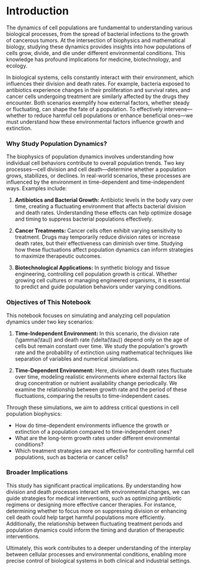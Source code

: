 # Introduction

The dynamics of cell populations are fundamental to understanding various biological processes, from the spread of bacterial infections to the growth of cancerous tumors. At the intersection of biophysics and mathematical biology, studying these dynamics provides insights into how populations of cells grow, divide, and die under different environmental conditions. This knowledge has profound implications for medicine, biotechnology, and ecology. 

In biological systems, cells constantly interact with their environment, which influences their division and death rates. For example, bacteria exposed to antibiotics experience changes in their proliferation and survival rates, and cancer cells undergoing treatment are similarly affected by the drugs they encounter. Both scenarios exemplify how external factors, whether steady or fluctuating, can shape the fate of a population. To effectively intervene—whether to reduce harmful cell populations or enhance beneficial ones—we must understand how these environmental factors influence growth and extinction.

### Why Study Population Dynamics?

The biophysics of population dynamics involves understanding how individual cell behaviors contribute to overall population trends. Two key processes—cell division and cell death—determine whether a population grows, stabilizes, or declines. In real-world scenarios, these processes are influenced by the environment in time-dependent and time-independent ways. Examples include:

1. **Antibiotics and Bacterial Growth:** Antibiotic levels in the body vary over time, creating a fluctuating environment that affects bacterial division and death rates. Understanding these effects can help optimize dosage and timing to suppress bacterial populations effectively.

2. **Cancer Treatments:** Cancer cells often exhibit varying sensitivity to treatment. Drugs may temporarily reduce division rates or increase death rates, but their effectiveness can diminish over time. Studying how these fluctuations affect population dynamics can inform strategies to maximize therapeutic outcomes.

3. **Biotechnological Applications:** In synthetic biology and tissue engineering, controlling cell population growth is critical. Whether growing cell cultures or managing engineered organisms, it is essential to predict and guide population behaviors under varying conditions.

### Objectives of This Notebook

This notebook focuses on simulating and analyzing cell population dynamics under two key scenarios: 

1. **Time-Independent Environment:** In this scenario, the division rate \(\gamma(\tau)\) and death rate \(\delta(\tau)\) depend only on the age of cells but remain constant over time. We study the population's growth rate and the probability of extinction using mathematical techniques like separation of variables and numerical simulations.

2. **Time-Dependent Environment:** Here, division and death rates fluctuate over time, modeling realistic environments where external factors like drug concentration or nutrient availability change periodically. We examine the relationship between growth rate and the period of these fluctuations, comparing the results to time-independent cases.

Through these simulations, we aim to address critical questions in cell population biophysics:
- How do time-dependent environments influence the growth or extinction of a population compared to time-independent ones?
- What are the long-term growth rates under different environmental conditions?
- Which treatment strategies are most effective for controlling harmful cell populations, such as bacteria or cancer cells?

### Broader Implications

This study has significant practical implications. By understanding how division and death processes interact with environmental changes, we can guide strategies for medical interventions, such as optimizing antibiotic regimens or designing more effective cancer therapies. For instance, determining whether to focus more on suppressing division or enhancing cell death could help target harmful populations more efficiently. Additionally, the relationship between fluctuating treatment periods and population dynamics could inform the timing and duration of therapeutic interventions.

Ultimately, this work contributes to a deeper understanding of the interplay between cellular processes and environmental conditions, enabling more precise control of biological systems in both clinical and industrial settings.